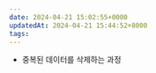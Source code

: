```yaml
---
date: 2024-04-21 15:02:55+0000
updatedAt: 2024-04-21 15:44:52+8000
tags: 
---
```

- 중복된 데이터를 삭제하는 과정